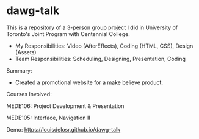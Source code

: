 # dawg-talk

This is a repository of a 3-person group project I did in University of Toronto's Joint Program with Centennial College.

- My Responsibilities: Video (AfterEffects), Coding (HTML, CSS), Design (Assets)
- Team Responsibilities: Scheduling, Designing, Presentation, Coding

Summary:
- Created a promotional website for a make believe product.

Courses Involved: 

MEDE106: Project Development & Presentation

MEDE105: Interface, Navigation II

Demo: https://louisdelosr.github.io/dawg-talk
